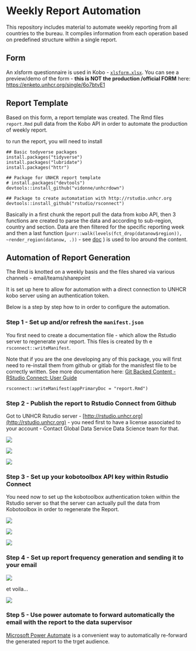 # Weekly Report Automation


This repository includes material to automate weekly reporting from all countries to the bureau. It compiles information from each operation based on predefined structure within a single report.


## Form

An xlsform questionnaire is used in Kobo - [`xlsform.xlsx`](https://github.com/unhcr-americas/weekly-report/raw/main/xlsform.xlsx). You can see a preview/demo of the form - __this is NOT the production /official FORM__ here: https://enketo.unhcr.org/single/6o7btvE1 


## Report Template

Based on this form, a report template was created. The Rmd files `report.Rmd` pull data from the Kobo API in order to automate the production of weekly report.

to run the report, you will need to install 

```{r}
## Basic todyverse packages
install.packages("tidyverse")
install.packages("lubridate")
install.packages("httr")

## Package for UNHCR report template
# install.packages("devtools")
devtools::install_github("vidonne/unhcrdown")

## Package to create automatation with http://rstudio.unhcr.org
devtools::install_github("rstudio/rsconnect")

```

Basically in a first chunk the report pull the data from kobo API, then 3 functions are created to parse the data and according to sub-region, country and section. Data are then filtered for the specific reporting week and then a last function (`purr::walk(levels(fct_drop(datanow$region)), ~render_region(datanow, .))` - see [doc](https://purrr.tidyverse.org/reference/map.html) ) is used to loo around the content.



## Automation of Report Generation

The Rmd is knotted on a weekly basis and the files shared via various channels - email/teams/sharepoint

It is set up here to allow for automation with a direct connection to UNHCR kobo server using an authentication token.

Below is a step by step how to in order to configure the automation.

 
### Step 1 - Set up and/or refresh the `manifest.json`

You first need to create a documentation file - which allow the Rstudio server to regenerate your report. This files is created by th e `rsconnect::writeManifest`.

Note that if you are the one developing any of this package, you will first need to re-install them from github or gitlab for the manisfest file to be correctly written. See more documentation here: [Git Backed Content - RStudio Connect: User Guide](https://docs.rstudio.com/connect/user/git-backed/)

```{r}
rsconnect::writeManifest(appPrimaryDoc = "report.Rmd")
```

### Step 2 -  Publish the report to Rstudio Connect from Github

Got to UNHCR Rstudio server - [http://rstudio.unhcr.org](http://rstudio.unhcr.org) - you need first to have a license associated to your account - Contact Global Data Service Data Science team for that.
 
![ ](https://raw.githubusercontent.com/unhcr-americas/weekly-report/main/inst/fromGit.png) 



![ ](https://raw.githubusercontent.com/unhcr-americas/weekly-report/main/inst/fromGit2.png)


![ ](https://raw.githubusercontent.com/unhcr-americas/weekly-report/main/inst/fromGit3.png)



### Step 3 -  Set up your kobotoolbox API key within Rstudio Connect

You need now to set up the kobotoolbox authentication token within the Rstudio server so that the server can actually pull the data from Kobotoolbox in order to regenerate the Report.

![ ](https://raw.githubusercontent.com/unhcr-americas/weekly-report/main/inst/fromGit4.png)

![ ](https://raw.githubusercontent.com/unhcr-americas/weekly-report/main/inst/fromGit5.png)


![ ](https://raw.githubusercontent.com/unhcr-americas/weekly-report/main/inst/fromGit6.png)


### Step 4 -  Set up report frequency generation and sending it to your email


![ ](https://raw.githubusercontent.com/unhcr-americas/weekly-report/main/inst/fromGit7.png)

et voila...

![ ](https://raw.githubusercontent.com/unhcr-americas/weekly-report/main/inst/fromGit8.png)


### Step 5 -  Use power automate to forward automatically the email with the report to the data supervisor
 
[Microsoft Power Automate](https://make.powerautomate.com/) is a convenient way to automatically re-forward the generated report to the trget audience.




